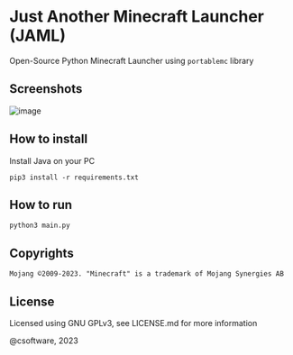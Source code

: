 # Just Another Minecraft Launcher (JAML)

Open-Source Python Minecraft Launcher using `portablemc` library

## Screenshots

![image](https://github.com/csoftware-arigpt/JAML/assets/130468357/286351e2-671d-478f-9cab-bd3ed050cb98)

## How to install

Install Java on your PC

```pip3 install -r requirements.txt```

## How to run

```python3 main.py```

## Copyrights


```
Mojang ©2009-2023. "Minecraft" is a trademark of Mojang Synergies AB
```

## License

Licensed using GNU GPLv3, see LICENSE.md for more information

@csoftware, 2023
